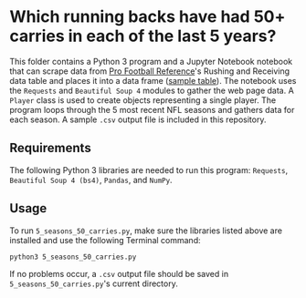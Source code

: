 # Which running backs have had 50+ carries in each of the last 5 years?
This folder contains a Python 3 program and a Jupyter Notebook notebook that can scrape data from [Pro Football Reference](https://www.pro-football-reference.com/)'s Rushing and Receiving data table and places it into a data frame ([sample table](https://www.pro-football-reference.com/years/2017/rushing.htm)). The notebook uses the `Requests` and `Beautiful Soup 4` modules to gather the web page data. A `Player` class is used to create objects representing a single player. The program loops through the 5 most recent NFL seasons and gathers data for each season. A sample `.csv` output file is included in this repository.

## Requirements
The following Python 3 libraries are needed to run this program: `Requests`, `Beautiful Soup 4 (bs4)`, `Pandas`, and `NumPy`.

## Usage
To run `5_seasons_50_carries.py`, make sure the libraries listed above are installed and use the following Terminal command:

`python3 5_seasons_50_carries.py`

If no problems occur, a `.csv` output file should be saved in `5_seasons_50_carries.py`'s current directory. 